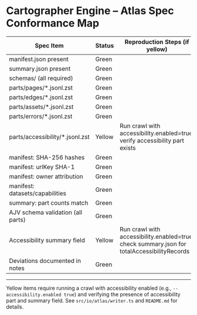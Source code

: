# Cartographer Engine – Atlas Spec Conformance Map

| Spec Item                        | Status   | Reproduction Steps (if yellow)                |
|-----------------------------------|----------|-----------------------------------------------|
| manifest.json present             | Green    |                                               |
| summary.json present              | Green    |                                               |
| schemas/ (all required)           | Green    |                                               |
| parts/pages/*.jsonl.zst           | Green    |                                               |
| parts/edges/*.jsonl.zst           | Green    |                                               |
| parts/assets/*.jsonl.zst          | Green    |                                               |
| parts/errors/*.jsonl.zst          | Green    |                                               |
| parts/accessibility/*.jsonl.zst   | Yellow   | Run crawl with accessibility.enabled=true; verify accessibility part exists |
| manifest: SHA-256 hashes          | Green    |                                               |
| manifest: urlKey SHA-1            | Green    |                                               |
| manifest: owner attribution       | Green    |                                               |
| manifest: datasets/capabilities   | Green    |                                               |
| summary: part counts match        | Green    |                                               |
| AJV schema validation (all parts) | Green    |                                               |
| Accessibility summary field       | Yellow   | Run crawl with accessibility.enabled=true; check summary.json for totalAccessibilityRecords |
| Deviations documented in notes    | Green    |                                               |

---
Yellow items require running a crawl with accessibility enabled (e.g., `--accessibility.enabled true`) and verifying the presence of accessibility part and summary field. See `src/io/atlas/writer.ts` and `README.md` for details.
